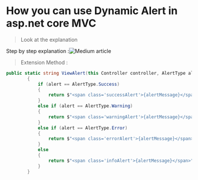 # How you can use Dynamic Alert in asp.net core MVC 

> Look at the explanation

 Step by step explanation :![Medium article ](https://medium.com/@gunesekrem.com/how-you-can-use-dynamic-alert-in-asp-net-core-mvc-5144ce574b31)
> Extension Method : 

```c#
public static string ViewAlert(this Controller controller, AlertType alert = AlertType.Info, string alertMessage = "Info")
        {
            if (alert == AlertType.Success)
            {
                return $"<span class='successAlert'>{alertMessage}</span>";
            }
            else if (alert == AlertType.Warning)
            {
                return $"<span class='warningAlert'>{alertMessage}</span>";
            }
            else if (alert == AlertType.Error)
            {
                return $"<span class='errorAlert'>{alertMessage}</span>";
            }
            else
            {
                return $"<span class='infoAlert'>{alertMessage}</span>";
            }
        }
```
